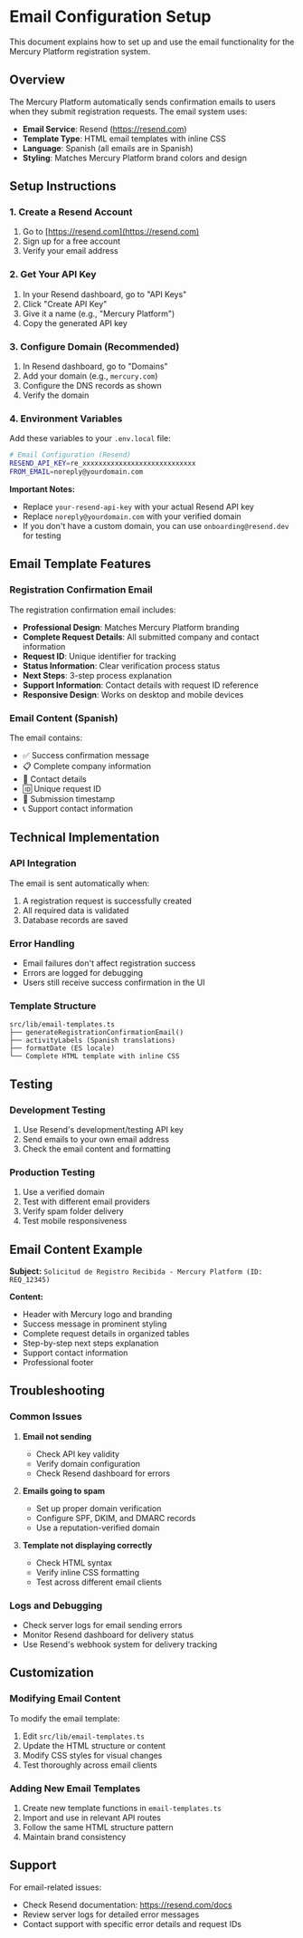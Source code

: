# Email Configuration Setup

This document explains how to set up and use the email functionality for the Mercury Platform registration system.

## Overview

The Mercury Platform automatically sends confirmation emails to users when they submit registration requests. The email system uses:

- **Email Service**: Resend (https://resend.com)
- **Template Type**: HTML email templates with inline CSS
- **Language**: Spanish (all emails are in Spanish)
- **Styling**: Matches Mercury Platform brand colors and design

## Setup Instructions

### 1. Create a Resend Account

1. Go to [https://resend.com](https://resend.com)
2. Sign up for a free account
3. Verify your email address

### 2. Get Your API Key

1. In your Resend dashboard, go to "API Keys"
2. Click "Create API Key"
3. Give it a name (e.g., "Mercury Platform")
4. Copy the generated API key

### 3. Configure Domain (Recommended)

1. In Resend dashboard, go to "Domains"
2. Add your domain (e.g., `mercury.com`)
3. Configure the DNS records as shown
4. Verify the domain

### 4. Environment Variables

Add these variables to your `.env.local` file:

```bash
# Email Configuration (Resend)
RESEND_API_KEY=re_xxxxxxxxxxxxxxxxxxxxxxxxxxxx
FROM_EMAIL=noreply@yourdomain.com
```

**Important Notes:**

- Replace `your-resend-api-key` with your actual Resend API key
- Replace `noreply@yourdomain.com` with your verified domain
- If you don't have a custom domain, you can use `onboarding@resend.dev` for testing

## Email Template Features

### Registration Confirmation Email

The registration confirmation email includes:

- **Professional Design**: Matches Mercury Platform branding
- **Complete Request Details**: All submitted company and contact information
- **Request ID**: Unique identifier for tracking
- **Status Information**: Clear verification process status
- **Next Steps**: 3-step process explanation
- **Support Information**: Contact details with request ID reference
- **Responsive Design**: Works on desktop and mobile devices

### Email Content (Spanish)

The email contains:

- ✅ Success confirmation message
- 📋 Complete company information
- 👤 Contact details
- 🆔 Unique request ID
- 📅 Submission timestamp
- 📞 Support contact information

## Technical Implementation

### API Integration

The email is sent automatically when:

1. A registration request is successfully created
2. All required data is validated
3. Database records are saved

### Error Handling

- Email failures don't affect registration success
- Errors are logged for debugging
- Users still receive success confirmation in the UI

### Template Structure

```
src/lib/email-templates.ts
├── generateRegistrationConfirmationEmail()
├── activityLabels (Spanish translations)
├── formatDate (ES locale)
└── Complete HTML template with inline CSS
```

## Testing

### Development Testing

1. Use Resend's development/testing API key
2. Send emails to your own email address
3. Check the email content and formatting

### Production Testing

1. Use a verified domain
2. Test with different email providers
3. Verify spam folder delivery
4. Test mobile responsiveness

## Email Content Example

**Subject:** `Solicitud de Registro Recibida - Mercury Platform (ID: REQ_12345)`

**Content:**

- Header with Mercury logo and branding
- Success message in prominent styling
- Complete request details in organized tables
- Step-by-step next steps explanation
- Support contact information
- Professional footer

## Troubleshooting

### Common Issues

1. **Email not sending**

   - Check API key validity
   - Verify domain configuration
   - Check Resend dashboard for errors

2. **Emails going to spam**

   - Set up proper domain verification
   - Configure SPF, DKIM, and DMARC records
   - Use a reputation-verified domain

3. **Template not displaying correctly**
   - Check HTML syntax
   - Verify inline CSS formatting
   - Test across different email clients

### Logs and Debugging

- Check server logs for email sending errors
- Monitor Resend dashboard for delivery status
- Use Resend's webhook system for delivery tracking

## Customization

### Modifying Email Content

To modify the email template:

1. Edit `src/lib/email-templates.ts`
2. Update the HTML structure or content
3. Modify CSS styles for visual changes
4. Test thoroughly across email clients

### Adding New Email Templates

1. Create new template functions in `email-templates.ts`
2. Import and use in relevant API routes
3. Follow the same HTML structure pattern
4. Maintain brand consistency

## Support

For email-related issues:

- Check Resend documentation: https://resend.com/docs
- Review server logs for detailed error messages
- Contact support with specific error details and request IDs
